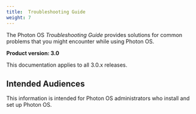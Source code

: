 ```yaml
---
title:  Troubleshooting Guide
weight: 7
---
```


The Photon OS *Troubleshooting Guide* provides solutions for common problems that you might encounter while using Photon OS.

**Product version: 3.0**

This documentation applies to all 3.0.x releases.

## Intended Audiences

This information is intended for Photon OS administrators who install and set up Photon OS.